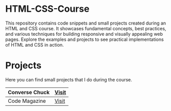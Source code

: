 # HTML-CSS-Course

This repository contains code snippets and small projects created during an HTML and CSS course. It showcases fundamental concepts, best practices, and various techniques for building responsive and visually appealing web pages. Explore the examples and projects to see practical implementations of HTML and CSS in action.

# Projects

Here you can find small projects that I do during the course.

| Converse Chuck | [Visit](https://html-css-course.pages.dev/) |
| -------------- | ------------------------------------------- |
| Code Magazine  | [Visit](https://code-magazine.pages.dev/)   |
